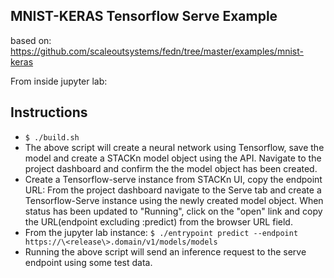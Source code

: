 ## MNIST-KERAS Tensorflow Serve Example

based on: https://github.com/scaleoutsystems/fedn/tree/master/examples/mnist-keras

From inside jupyter lab:

## Instructions
- `$ ./build.sh`
- The above script will create a neural network using Tensorflow, save the model and create a STACKn model object using the API. Navigate to the project dashboard and confirm the the model object has been created.
- Create a Tensorflow-serve instance from STACKn UI, copy the endpoint URL: From the project dashboard navigate to the Serve tab and create a Tensorflow-Serve instance using the newly created model object. When status has been updated to "Running", click on the "open" link and copy the URL(endpoint excluding :predict) from the browser URL field.
- From the jupyter lab instance: `$ ./entrypoint predict --endpoint https://\<release\>.domain/v1/models/models`
- Running the above script will send an inference request to the serve endpoint using some test data. 
